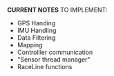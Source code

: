 **CURRENT NOTES**
TO IMPLEMENT:
- GPS Handing
- IMU Handling
- Data Filtering
- Mapping
- Controlller communication
- "Sensor thread manager"
- RaceLine functions

